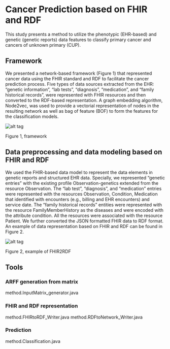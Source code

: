 Cancer Prediction based on FHIR and RDF
===============================================

This study presents a method to utilize the phenotypic (EHR-based) and genetic (genetic reports) data features to classify primary cancer and cancers of unknown primary (CUP).  

## Framework

We presented a network-based framework (Figure 1) that represented cancer data using the FHIR standard and RDF to facilitate the cancer prediction process. Five types of data sources extracted from the EHR: “genetic information”, “lab tests”, “diagnosis”, “medication”, and “family historical records”, were represented with FHIR resources and then converted to the RDF-based representation. A graph embedding algorithm, Node2vec, was used to provide a vectorial representation of nodes in the resulting network as well as bag of feature (BOF) to form the features for the classification models.

![alt tag](https://https://github.com/fhircat/cancer-prediction-on-fhir-rdf/edit/master/figure-1.png)

Figure 1, framework


##  Data preprocessing and data modeling based on FHIR and RDF

We used the FHIR-based data model to represent the data elements in genetic reports and structured EHR data. Specially, we represented “genetic entries” with the existing profile Observation-genetics extended from the resource Observation. The “lab test”, “diagnosis”, and “medication” entries were represented with the resources Observation, Condition, Medication that identified with encounters (e.g., billing and EHR encounters) and service date. The “family historical records” entities were represented with the resource FamilyMemberHistory as the diseases and were encoded with the attribute condition. All the resources were associated with the resource Patient. We further converted the JSON formatted FHIR data to RDF format. An example of data representation based on FHIR and RDF can be found in Figure 2. 

![alt tag](https://https://github.com/fhircat/cancer-prediction-on-fhir-rdf/edit/master/fhir2rdf_example_100.png)

Figure 2, example of FHIR2RDF

## Tools

### ARFF generation from matrix
method.InputMatrix_generator.java

### FHIR and RDF representation
method.FHIRtoRDF_Writer.java
method.RDFtoNetwork_Writer.java

### Prediction
method.Classification.java

